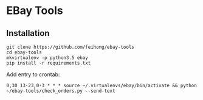# EBay Tools


## Installation

```
git clone https://github.com/feihong/ebay-tools
cd ebay-tools
mkvirtualenv -p python3.5 ebay
pip install -r requirements.txt
```

Add entry to crontab:

```
0,30 13-23,0-3 * * * source ~/.virtualenvs/ebay/bin/activate && python ~/ebay-tools/check_orders.py --send-text
```
